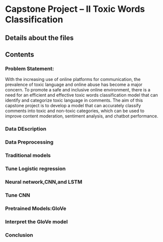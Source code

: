 # Capstone Project – II Toxic Words Classification
## Details about the files

## Contents

### Problem Statement: 
With the increasing use of online platforms for communication, the prevalence of toxic language and online abuse has become a major concern. To promote a safe and inclusive online environment, there is a need for an efficient and effective toxic words classification model that can identify and categorize toxic language in comments. The aim of this capstone project is to develop a model that can accurately classify comments into toxic and non-toxic categories, which can be used to improve content moderation, sentiment analysis, and chatbot performance.

### Data DEscription

### Data Preprocessing

### Traditional models

### Tune Logistic regression

### Neural network,CNN,and LSTM

### Tune CNN

### Pretrained Models:GloVe

### Interpret the GloVe model

### Conclusion
